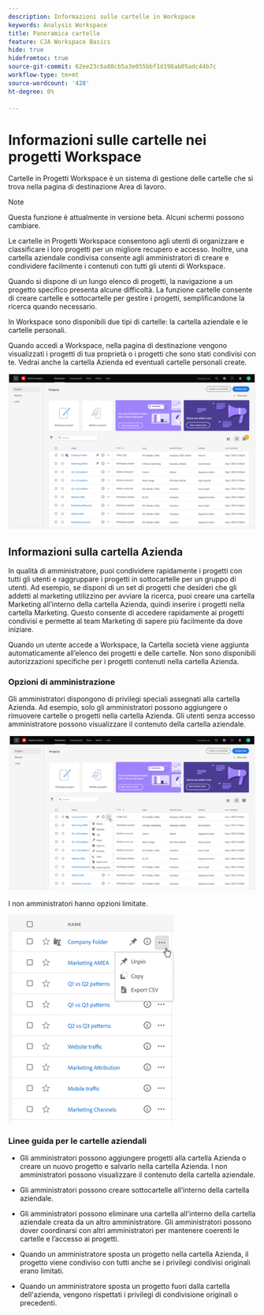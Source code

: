 ```yaml
---
description: Informazioni sulle cartelle in Workspace
keywords: Analysis Workspace
title: Panoramica cartelle
feature: CJA Workspace Basics
hide: true
hidefromtoc: true
source-git-commit: 62ee23c6a80cb5a3e055bbf1d198ab05adc44b7c
workflow-type: tm+mt
source-wordcount: '428'
ht-degree: 0%

---
```



# Informazioni sulle cartelle nei progetti Workspace

Cartelle in Progetti Workspace è un sistema di gestione delle cartelle che si trova nella pagina di destinazione Area di lavoro.

>[!NOTE]
>
>Questa funzione è attualmente in versione beta. Alcuni schermi possono cambiare.

Le cartelle in Progetti Workspace consentono agli utenti di organizzare e classificare i loro progetti per un migliore recupero e accesso. Inoltre, una cartella aziendale condivisa consente agli amministratori di creare e condividere facilmente i contenuti con tutti gli utenti di Workspace. 

Quando si dispone di un lungo elenco di progetti, la navigazione a un progetto specifico presenta alcune difficoltà. La funzione cartelle consente di creare cartelle e sottocartelle per gestire i progetti, semplificandone la ricerca quando necessario. 

In Workspace sono disponibili due tipi di cartelle: la cartella aziendale e le cartelle personali.

Quando accedi a Workspace, nella pagina di destinazione vengono visualizzati i progetti di tua proprietà o i progetti che sono stati condivisi con te. Vedrai anche la cartella Azienda ed eventuali cartelle personali create.

![](/help/analysis-workspace/build-workspace-project/assets/landing-page.png)

## Informazioni sulla cartella Azienda

In qualità di amministratore, puoi condividere rapidamente i progetti con tutti gli utenti e raggruppare i progetti in sottocartelle per un gruppo di utenti. Ad esempio, se disponi di un set di progetti che desideri che gli addetti al marketing utilizzino per avviare la ricerca, puoi creare una cartella Marketing all’interno della cartella Azienda, quindi inserire i progetti nella cartella Marketing. Questo consente di accedere rapidamente ai progetti condivisi e permette al team Marketing di sapere più facilmente da dove iniziare.

Quando un utente accede a Workspace, la Cartella società viene aggiunta automaticamente all’elenco dei progetti e delle cartelle. Non sono disponibili autorizzazioni specifiche per i progetti contenuti nella cartella Azienda.

### Opzioni di amministrazione

Gli amministratori dispongono di privilegi speciali assegnati alla cartella Azienda. Ad esempio, solo gli amministratori possono aggiungere o rimuovere cartelle o progetti nella cartella Azienda. Gli utenti senza accesso amministratore possono visualizzare il contenuto della cartella aziendale.

![](/help/analysis-workspace/build-workspace-project/assets/admin-access-co-folder.png)

I non amministratori hanno opzioni limitate.

![](/help/analysis-workspace/build-workspace-project/assets/non-admin-options.png)

### Linee guida per le cartelle aziendali

- Gli amministratori possono aggiungere progetti alla cartella Azienda o creare un nuovo progetto e salvarlo nella cartella Azienda. I non amministratori possono visualizzare il contenuto della cartella aziendale.

- Gli amministratori possono creare sottocartelle all’interno della cartella aziendale.

- Gli amministratori possono eliminare una cartella all&#39;interno della cartella aziendale creata da un altro amministratore. Gli amministratori possono dover coordinarsi con altri amministratori per mantenere coerenti le cartelle e l’accesso ai progetti.

- Quando un amministratore sposta un progetto nella cartella Azienda, il progetto viene condiviso con tutti anche se i privilegi condivisi originali erano limitati.

- Quando un amministratore sposta un progetto fuori dalla cartella dell&#39;azienda, vengono rispettati i privilegi di condivisione originali o precedenti.
